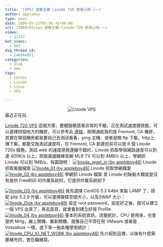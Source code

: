 ```yaml
---
title: '[VPS] 虛擬主機 Linode 720 使用心得 (一)'
author: appleboy
type: post
date: 2009-05-21T05:56:43+00:00
url: /2009/05/vps-虛擬主機-linode-720-使用心得-一/
views:
  - 11137
bot_views:
  - 665
dsq_thread_id:
  - 246844951
categories:
  - blog
  - www
tags:
  - Centos
  - Linode
  - Linux
  - VPS

---
```

<div style="margin:0 auto; text-align:center">
  <img src="https://i1.wp.com/www.linode.com/images/linode_logo_gray.png?w=840" alt="Linode VPS" data-recalc-dims="1" />
</div> 最近正在玩 

[Linode 720 VPS][1] 這個方案，整體服務感覺非常的不錯，正在測試速度跟效能，可以選擇四個地方的機房，可以參考此 [連結][2]，剛開通給我的是 Fremont, CA 機房，其實在哪個機房都是要自己去測試看看，ping 主機，或者是開 ftp 下載，http上傳下載，都要交換測試速度阿，在 Fremont, CA 那邊目前可以放 6 個 Linode 720s 服務，測試 web 的速度感覺還蠻不錯的，Linode 抓取學宿網路速度可以到達 400K/s 以上，抓取美國職棒官網 MLB TV 可以到 4MB/s 以上，學網抓 Linode 可以到 1MB/s，有圖證明： [<img src="https://i0.wp.com/farm4.static.flickr.com/3325/3550079119_31ebd2247f.jpg?resize=500%2C140&#038;ssl=1" title="linode_wget_in (by appleboy46)" alt="linode_wget_in (by appleboy46)" data-recalc-dims="1" />][3] Linode 抓取美國檔案 [<img src="https://i0.wp.com/farm4.static.flickr.com/3335/3550829452_5c4a9ae1d0.jpg?resize=500%2C123&#038;ssl=1" title="linode_01 (by appleboy46)" alt="linode_01 (by appleboy46)" data-recalc-dims="1" />][4] Linode 抓取學網檔案 [<img src="https://i0.wp.com/farm4.static.flickr.com/3613/3550023357_681a4826d9.jpg?resize=500%2C55&#038;ssl=1" title="linode_02 (by appleboy46)" alt="linode_02 (by appleboy46)" data-recalc-dims="1" />][5] 學網抓 Linode 檔案 <!--more--> 買 Linode 的缺點大概就是沒有提供 FreeBSD 的作業系統阿，它提供作業系統如下 

[<img src="https://i0.wp.com/farm4.static.flickr.com/3407/3550163753_6e27917b0a.jpg?resize=500%2C252&#038;ssl=1" title="linode_OS (by appleboy46)" alt="linode_OS (by appleboy46)" data-recalc-dims="1" />][6] 我先選擇 CentOS 5.2 64bit 來裝 LAMP 了，搭配 php 5.2.9 升級，可以選擇硬碟空間大小，以及SWAP 大小： [<img src="https://i1.wp.com/farm4.static.flickr.com/3404/3550970186_1135b1caf0.jpg?resize=500%2C159&#038;ssl=1" title="linode_Disk (by appleboy46)" alt="linode_Disk (by appleboy46)" data-recalc-dims="1" />][7] 設定 root password，設定好之後，就可以建立一個 VPS 出來了，再去首頁，就會看到建立好得 Profile [<img src="https://i0.wp.com/farm4.static.flickr.com/3647/3550831754_2d72d7063f.jpg?resize=500%2C274&#038;ssl=1" title="linode_04 (by appleboy46)" alt="linode_04 (by appleboy46)" data-recalc-dims="1" />][8] 基本的系統資訊，流量統計，CPU 使用率，也會提供 Mrtg，線上關機，重新開機，就像自己平常在用 VMware 或者是 Virtualbox 一樣，底下來一張各種使用統計： [<img src="https://i0.wp.com/farm4.static.flickr.com/3601/3550831886_94ed67ef14_o.png?w=500&#038;ssl=1" title="linode_CPU_IO_NET_WORK (by appleboy46)" alt="linode_CPU_IO_NET_WORK (by appleboy46)" data-recalc-dims="1" />][9] 先介紹到這裡，以後有什麼需要補充的，會在繼續寫。

 [1]: http://www.linode.com/
 [2]: http://www.linode.com/avail.cfm
 [3]: https://www.flickr.com/photos/appleboy/3550079119/ "linode_wget_in (by appleboy46)"
 [4]: https://www.flickr.com/photos/appleboy/3550829452/ "linode_01 (by appleboy46)"
 [5]: https://www.flickr.com/photos/appleboy/3550023357/ "linode_02 (by appleboy46)"
 [6]: https://www.flickr.com/photos/appleboy/3550163753/ "linode_OS (by appleboy46)"
 [7]: https://www.flickr.com/photos/appleboy/3550970186/ "linode_Disk (by appleboy46)"
 [8]: https://www.flickr.com/photos/appleboy/3550831754/ "linode_04 (by appleboy46)"
 [9]: https://www.flickr.com/photos/appleboy/3550831886/ "linode_CPU_IO_NET_WORK (by appleboy46)"